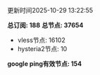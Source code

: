 更新时间2025-10-29 13:22:55

**总订阅: 188**
**总节点: 37654**
- vless节点: 16102
- hysteria2节点: 10

**google ping有效节点: 154**
